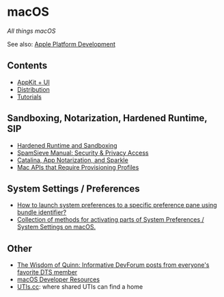 # macOS

*All things macOS*

See also: [Apple Platform Development](../apple_platform)

## Contents

- [AppKit + UI](./appkit_ui.md)
- [Distribution](./distribution.md)
- [Tutorials](./tutorials.md)

## Sandboxing, Notarization, Hardened Runtime, SIP

- [Hardened Runtime and Sandboxing](https://lapcatsoftware.com/articles/hardened-runtime-sandboxing.html)
- [SpamSieve Manual: Security & Privacy Access](https://c-command.com/spamsieve/help/security-privacy-acce)
- [Catalina, App Notarization, and Sparkle](https://furbo.org/2019/08/16/catalina-app-notarization-and-sparkle/)
- [Mac APIs that Require Provisioning Profiles](https://mjtsai.com/blog/2021/03/16/mac-apis-that-require-provisioning-profiles/)

## System Settings / Preferences

- [How to launch system preferences to a specific preference pane using bundle identifier?](https://stackoverflow.com/questions/52751941/how-to-launch-system-preferences-to-a-specific-preference-pane-using-bundle-iden)
- [Collection of methods for activating parts of System Preferences / System Settings on macOS.](https://github.com/bvanpeski/SystemPreferences)

## Other

- [The Wisdom of Quinn: Informative DevForum posts from everyone's favorite DTS member](https://github.com/macshome/The-Wisdom-of-Quinn)
- [macOS Developer Resources](https://github.com/hisaac/macOS-Developer-Resources)
- [UTIs.cc](www.utis.cc): where shared UTIs can find a home
